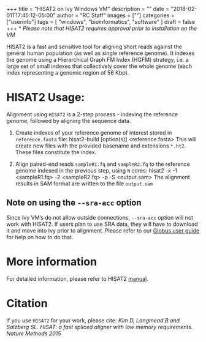 +++
title = "HISAT2 on Ivy Windows VM"
description = ""
date = "2018-02-01T17:45:12-05:00"
author = "RC Staff"
images = [""]
categories = ["userinfo"]
tags = [
    "windows", 
    "bioinformatics",
    "software"
]
draft = false
+++
&#42; *Please note that HISAT2 requires approval prior to installation on the VM*



HISAT2 is a fast and sensitive tool for aligning short reads against the general human population 
(as well as single reference genome). It indexes the genome using a Hierarchical Graph FM Index 
(HGFM) strategy, i.e. a large set of small indexes that collectively cover the whole genome
(each index representing a genomic region of 56 Kbp).

# HISAT2 Usage: 

Alignment using ```HISAT2``` is a 2-step process - indexing the reference genome, followed by aligning the sequence data.

1. Create indexes of your reference genome of interest stored in ```reference.fasta``` file: 
		hisat2-build [option(s)] <reference.fasta> <ht2-index-basename>
	This will create new files with the provided basename and extensions `*.ht2`. These files constitute the index.

2. Align paired-end reads ```sampleR1.fq``` and ```sampleR2.fq``` to the reference genome indexed in the previous step, using ```N``` cores:
		hisat2 -x <ht2-index-basename> -1 <sampleR1.fq> -2 <sampleR2.fq> -p <N> -S <output.sam>
	The alignment results in SAM format are written to the file ```output.sam```

## Note on using the ```--sra-acc``` option

Since Ivy VM’s do not allow outside connections, ```--sra-acc``` option will not work with HISAT2. 
If users plan to use SRA data, they will have to download it and move into Ivy prior to alignment.
Please refer to our [Globus user guide](/userinfo/globus) for help on how to do that.  

# More information

For detailed information, please refer to HISAT2 [manual](https://daehwankimlab.github.io/hisat2/manual/).


# Citation

If you use ```HISAT2``` for your work, please cite:
*Kim D, Langmead B and Salzberg SL. HISAT: a fast spliced aligner with low memory requirements. Nature Methods 2015*
